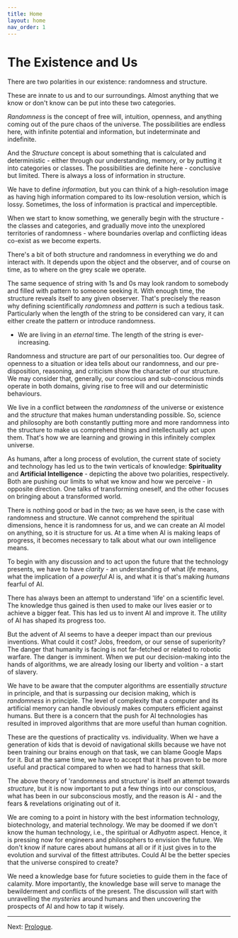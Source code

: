 ```yaml
---
title: Home
layout: home
nav_order: 1
---
```



# The Existence and Us


There are two polarities in our existence: randomness and structure.


These are innate to us and to our surroundings. Almost anything that we know or don't know can be put into these two categories.

*Randomness* is the concept of free will, intuition, openness, and anything coming out of the pure chaos of the universe. The possibilities are endless here, with infinite potential and information, but indeterminate and indefinite.

And the *Structure* concept is about something that is calculated and deterministic - either through our understanding, memory, or by putting it into categories or classes. The possibilities are definite here - conclusive but limited. There is always a loss of information in structure.

We have to define *information*, but you can think of a high-resolution image as having high information compared to its low-resolution version, which is lossy. Sometimes, the loss of information is practical and imperceptible.


When we start to know something, we generally begin with the structure - the classes and categories, and gradually move into the unexplored territories of randomness - where boundaries overlap and conflicting ideas co-exist as we become experts.

There's a bit of both structure and randomness in everything we do and interact with. It depends upon the object and the observer, and of course on time, as to where on the grey scale we operate.

The same sequence of string with 1s and 0s may look random to somebody and filled with pattern to someone seeking it. With enough time, the structure reveals itself to any given observer. That's precisely the reason why defining scientifically *randomness* and *pattern* is such a tedious task. Particularly when the length of the string to be considered can vary, it can either create the pattern or introduce randomness.

- We are living in an *eternal* time. The length of the string is ever-increasing.

Randomness and structure are part of our personalities too. Our degree of openness to a situation or idea tells about our randomness, and our pre-disposition, reasoning, and criticism show the character of our structure. We may consider that, generally, our conscious and sub-conscious minds operate in both domains, giving rise to free will and our deterministic behaviours.

We live in a conflict between the *randomness* of the universe or existence and the *structure* that makes human understanding possible. So, science and philosophy are both constantly putting more and more randomness into the structure to make us comprehend things and intellectually act upon them. That's how we are learning and growing in this infinitely complex universe.

As humans, after a long process of evolution, the current state of society and technology has led us to the twin verticals of knowledge: **Spirituality** and **Artificial Intelligence** - depicting the above two polarities, respectively. Both are pushing our limits to what we know and how we perceive - in opposite direction. One talks of transforming oneself, and the other focuses on bringing about a transformed world.

There is nothing good or bad in the two; as we have seen, is the case with randomness and structure. We cannot comprehend the spiritual dimensions, hence it is randomness for us, and we can create an AI model on anything, so it is structure for us. At a time when AI is making leaps of progress, it becomes necessary to talk about what our own intelligence means.

To begin with any discussion and to act upon the future that the technology presents, we have to have *clarity* - an understanding of what *life* means, what the implication of a *powerful* AI is, and what it is that's making *humans* fearful of AI.

There has always been an attempt to understand 'life' on a scientific level. The knowledge thus gained is then used to make our lives easier or to achieve a bigger feat. This has led us to invent AI and improve it. The utility of AI has shaped its progress too.


But the advent of AI seems to have a deeper impact than our previous inventions. What could it cost? Jobs, freedom, or our sense of superiority? The danger that humanity is facing is not far-fetched or related to robotic warfare. The danger is imminent. When we put our decision-making into the hands of algorithms, we are already losing our liberty and volition - a start of slavery.


We have to be aware that the computer algorithms are essentially *structure* in principle, and that is surpassing our decision making, which is *randomness* in principle. The level of complexity that a computer and its artificial memory can handle obviously makes computers efficient against humans. But there is a concern that the push for AI technologies has resulted in improved algorithms that are more useful than human cognition.

These are the questions of practicality vs. individuality. When we have a generation of kids that is devoid of navigational skills because we have not been training our brains enough on that task, we can blame Google Maps for it. But at the same time, we have to accept that it has proven to be more useful and practical compared to when we had to harness that skill.


The above theory of 'randomness and structure' is itself an attempt towards *structure*, but it is now important to put a few things into our conscious, what has been in our subconscious mostly, and the reason is AI - and the fears & revelations originating out of it.


We are coming to a point in history with the best information technology, biotechnology, and material technology. We may be doomed if we don't know the human technology, i.e., the spiritual or *Adhyatm* aspect. Hence, it is pressing now for engineers and philosophers to envision the future. We don't know if nature cares about humans at all or if it just gives in to the evolution and survival of the fittest attributes. Could AI be the better species that the universe conspired to create?

We need a knowledge base for future societies to guide them in the face of calamity. More importantly, the knowledge base will serve to manage the bewilderment and conflicts of the present. The discussion will start with unravelling the *mysteries* around humans and then uncovering the prospects of AI and how to tap it wisely.


---

Next: [Prologue](/home/c0/intro/).